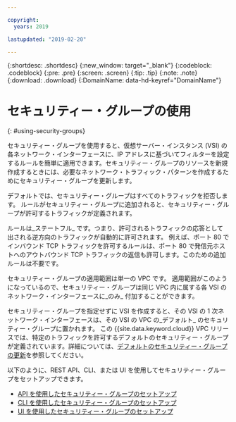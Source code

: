 ```yaml
---

copyright:
  years: 2019

lastupdated: "2019-02-20"

---
```


{:shortdesc: .shortdesc}
{:new_window: target="_blank"}
{:codeblock: .codeblock}
{:pre: .pre}
{:screen: .screen}
{:tip: .tip}
{:note: .note}
{:download: .download}
{:DomainName: data-hd-keyref="DomainName"}

# セキュリティー・グループの使用
{: #using-security-groups}

セキュリティー・グループを使用すると、仮想サーバー・インスタンス (VSI) の各ネットワーク・インターフェースに、IP アドレスに基づいてフィルターを設定するルールを簡単に適用できます。セキュリティー・グループのリソースを新規作成するときには、必要なネットワーク・トラフィック・パターンを作成するためにセキュリティー・グループを更新します。

デフォルトでは、セキュリティー・グループはすべてのトラフィックを拒否します。 ルールがセキュリティー・グループに追加されると、セキュリティー・グループが許可するトラフィックが定義されます。

ルールは_ステートフル_ です。つまり、許可されるトラフィックの応答として出される逆方向のトラフィックが自動的に許可されます。 例えば、ポート 80 でインバウンド TCP トラフィックを許可するルールは、ポート 80 で発信元ホストへのアウトバウンド TCP トラフィックの返信も許可します。このための追加ルールは不要です。

セキュリティー・グループの適用範囲は単一の VPC です。 適用範囲がこのようになっているので、セキュリティー・グループは同じ VPC 内に属する各 VSI のネットワーク・インターフェースに_のみ_ 付加することができます。

セキュリティー・グループを指定せずに VSI を作成すると、その VSI の 1 次ネットワーク・インターフェースは、その VSI の VPC の_デフォルト_ のセキュリティー・グループに置かれます。 この {{site.data.keyword.cloud}} VPC リリースでは、特定のトラフィックを許可するデフォルトのセキュリティー・グループが定義されています。詳細については、[デフォルトのセキュリティー・グループの更新](/docs/infrastructure/vpc-network?topic=vpc-network-updating-the-default-security-group)を参照してください。

以下のように、REST API、CLI、または UI を使用してセキュリティー・グループをセットアップできます。

* [API を使用したセキュリティー・グループのセットアップ](/docs/infrastructure/vpc-network?topic=vpc-network-setting-up-security-groups-using-the-apis)
* [CLI を使用したセキュリティー・グループのセットアップ](/docs/infrastructure/vpc-network?topic=vpc-network-setting-up-security-groups-using-the-cli)
* [UI を使用したセキュリティー・グループのセットアップ](/docs/infrastructure/vpc?topic=vpc-creating-a-vpc-using-the-ibm-cloud-console#configuring-the-security-group-for-the-instance)
